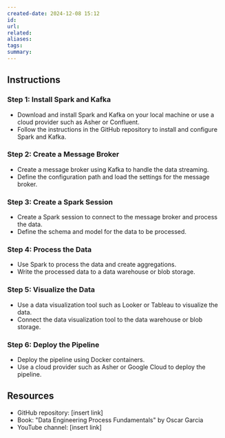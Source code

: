 ```yaml
---
created-date: 2024-12-08 15:12
id: 
url: 
related: 
aliases: 
tags: 
summary:
---
```

## **Instructions**

### Step 1: Install Spark and Kafka

- Download and install Spark and Kafka on your local machine or use a cloud provider such as Asher or Confluent.
- Follow the instructions in the GitHub repository to install and configure Spark and Kafka.

### Step 2: Create a Message Broker

- Create a message broker using Kafka to handle the data streaming.
- Define the configuration path and load the settings for the message broker.

### Step 3: Create a Spark Session

- Create a Spark session to connect to the message broker and process the data.
- Define the schema and model for the data to be processed.

### Step 4: Process the Data

- Use Spark to process the data and create aggregations.
- Write the processed data to a data warehouse or blob storage.

### Step 5: Visualize the Data

- Use a data visualization tool such as Looker or Tableau to visualize the data.
- Connect the data visualization tool to the data warehouse or blob storage.

### Step 6: Deploy the Pipeline

- Deploy the pipeline using Docker containers.
- Use a cloud provider such as Asher or Google Cloud to deploy the pipeline.

## **Resources**

- GitHub repository: [insert link]
- Book: "Data Engineering Process Fundamentals" by Oscar Garcia
- YouTube channel: [insert link]